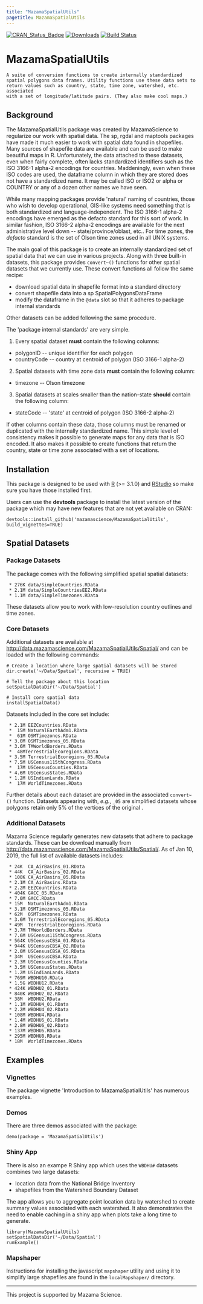 ```yaml
---
title: "MazamaSpatialUtils"
pagetitle: MazamaSpatialUtils
---
```


[![CRAN\_Status\_Badge](http://www.r-pkg.org/badges/version/MazamaSpatialUtils)](https://cran.r-project.org/package=MazamaSpatialUtils)
[![Downloads](http://cranlogs.r-pkg.org/badges/MazamaSpatialUtils)](https://cran.r-project.org/package=MazamaSpatialUtils)
[![Build Status](https://travis-ci.org/MazamaScience/MazamaSpatialUtils.svg?branch=master)](https://travis-ci.org/MazamaScience/MazamaSpatialUtils)

# MazamaSpatialUtils

```
A suite of conversion functions to create internally standardized
spatial polygons data frames. Utility functions use these data sets to
return values such as country, state, time zone, watershed, etc. associated
with a set of longitude/latitude pairs. (They also make cool maps.)
```

## Background

The MazamaSpatialUtils package was created by MazamaScience to regularize our
work with spatial data. The sp, rgdal and maptools packages have made it much
easier to work with spatial data found in shapefiles. Many sources of shapefile
data are available and can be used to make beautiful maps in R. Unfortunately,
the data attached to these datasets, even when fairly complete, often lacks
standardized identifiers such as the ISO 3166-1 alpha-2 encodings for countries.
Maddeningly, even when these ISO codes are used, the dataframe column in which
they are stored does not have a standardized name. It may be called ISO or ISO2
or alpha or COUNTRY or any of a dozen other names we have seen.

While many mapping packages provide 'natural' naming of countries, those who
wish to develop operational, GIS-like systems need something that is both
standardized and language-independent. The ISO 3166-1 alpha-2 encodings have
emerged as the defacto standard for this sort of work. In similar fashion, ISO
3166-2 alpha-2 encodings are available for the next administrative level down --
state/province/oblast, etc.. For time zones, the _defacto_ standard is the set of
Olson time zones used in all UNIX systems.

The main goal of this package is to create an internally standardized set of
spatial data that we can use in various projects. Along with three built-in
datasets, this package provides `convert~()` functions for other spatial datasets
that we currently use. These convert functions all follow the same recipe:

 * download spatial data in shapefile format into a standard directory
 * convert shapefile data into a sp SpatialPolygonsDataFrame
 * modify the dataframe in the `@data` slot so that it adheres to package internal standards

Other datasets can be added following the same procedure.

The 'package internal standards' are very simple.

1) Every spatial dataset **must** contain the following columns:

* polygonID -- unique identifier for each polygon
* countryCode -- country at centroid of polygon (ISO 3166-1 alpha-2)

2) Spatial datasets with time zone data **must** contain the following column:

* timezone -- Olson timezone

3) Spatial datasets at scales smaller than the nation-state **should** contain the following column:

* stateCode -- 'state' at centroid of polygon (ISO 3166-2 alpha-2)

If other columns contain these data, those columns must be renamed or duplicated with the 
internally standardized name. This simple level of consistency makes it possible to generate 
maps for any data that is ISO encoded. It also makes it possible to create functions that 
return the country, state or time zone associated with a set of locations.

## Installation

This package is designed to be used with [R](https://cran.r-project.org) (>= 3.1.0)
and [RStudio](https://www.rstudio.com/) so make sure you have those installed first.

Users can use the **devtools** package to install the latest version of the 
package which may have new features that are not yet available on CRAN:

```
devtools::install_github('mazamascience/MazamaSpatialUtils', build_vignettes=TRUE)
```

## Spatial Datasets

### Package Datasets

The package comes with the following simplified spatial spatial datasets:

```
 * 276K	data/SimpleCountries.RData
 * 2.1M	data/SimpleCountriesEEZ.RData
 * 1.1M	data/SimpleTimezones.RData
```

These datasets allow you to work with low-resolution country outlines and
time zones.

### Core Datasets

Additional datasets are available at 
http://data.mazamascience.com/MazamaSpatialUtils/Spatial/
and can be loaded with the following commands:

```
# Create a location where large spatial datasets will be stored
dir.create('~/Data/Spatial', recursive = TRUE)

# Tell the package about this location
setSpatialDataDir('~/Data/Spatial')

# Install core spatial data
installSpatialData()
```

Datasets included in the core set include:

```
 * 2.1M EEZCountries.RData
 *  15M NaturalEarthAdm1.RData
 *  61M OSMTimezones.RData
 * 3.0M	OSMTimezones_05.RData
 * 3.6M TMWorldBorders.RData
 *  48MTerrestrialEcoregions.RData
 * 3.5M TerrestrialEcoregions_05.RData
 * 7.5M USCensus115thCongress.RData
 *  17M USCensusCounties.RData
 * 4.6M USCensusStates.RData
 * 1.2M USIndianLands.RData
 *  17M WorldTimezones.RData
```

Further details about each dataset are provided in the associated `convert~()` 
function. Datasets appearing with, *e.g.*, `_05` are simplified datasets whose 
polygons retain only 5% of the vertices of the original .

### Additional Datasets

Mazama Science regularly generates new datasets that adhere to package standards.
These can be download manually from 
http://data.mazamascience.com/MazamaSpatialUtils/Spatial/. As
of Jan 10, 2019, the full list of available datasets includes:

```
 * 24K	CA_AirBasins_01.RData
 * 44K	CA_AirBasins_02.RData
 * 100K	CA_AirBasins_05.RData
 * 2.1M	CA_AirBasins.RData
 * 2.2M	EEZCountries.RData
 * 404K	GACC_05.RData
 * 7.0M	GACC.RData
 * 15M	NaturalEarthAdm1.RData
 * 3.1M	OSMTimezones_05.RData
 * 62M	OSMTimezones.RData
 * 3.6M	TerrestrialEcoregions_05.RData
 * 49M	TerrestrialEcoregions.RData
 * 3.7M	TMWorldBorders.RData
 * 7.6M	USCensus115thCongress.RData
 * 564K	USCensusCBSA_01.RData
 * 944K	USCensusCBSA_02.RData
 * 2.0M	USCensusCBSA_05.RData
 * 34M	USCensusCBSA.RData
 * 2.3M	USCensusCounties.RData
 * 3.5M	USCensusStates.RData
 * 1.2M	USIndianLands.RData
 * 769M	WBDHU10.RData
 * 1.5G	WBDHU12.RData
 * 424K	WBDHU2_01.RData
 * 840K	WBDHU2_02.RData
 * 38M	WBDHU2.RData
 * 1.1M	WBDHU4_01.RData
 * 2.2M	WBDHU4_02.RData
 * 108M	WBDHU4.RData
 * 1.4M	WBDHU6_01.RData
 * 2.8M	WBDHU6_02.RData
 * 137M	WBDHU6.RData
 * 295M	WBDHU8.RData
 * 18M	WorldTimezones.RData
```

## Examples

### Vignettes

The package vignette 'Introduction to MazamaSpatialUtils' has numerous examples.

### Demos

There are three demos associated with the package:

```
demo(package = 'MazamaSpatialUtils')
```

### Shiny App

There is also an exampe R Shiny app which uses the `WBDHU#` datasets combines 
two large datasets:

 * location data from the National Bridge Inventory
 * shapefiles from the Watershed Boundary Dataset
 
The app allows you to aggregate point location data by watershed to create
summary values associated with each watershed. It also demonstrates the need
to enable caching in a shiny app when plots take a long time to generate.

```
library(MazamaSpatialUtils)
setSpatialDataDir('~/Data/Spatial')
runExample()
```

### Mapshaper

Instructions for installing the javascript `mapshaper` utility and using it to
simplify large shapefiles are found in the `localMapshaper/` directory.

----

This project is supported by Mazama Science.


